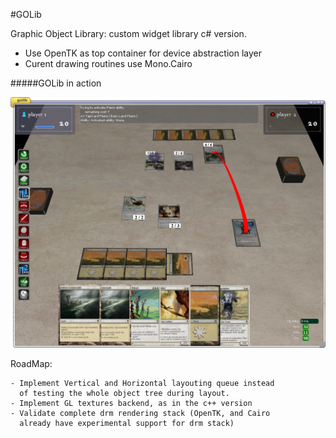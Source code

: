 #GOLib

Graphic Object Library: custom widget library c# version.

- Use OpenTK as top container for device abstraction layer
- Curent drawing routines use Mono.Cairo

#####GOLib in action

![GOLib in action](/magic3d.png?raw=true "Magic3d")

RoadMap:

    - Implement Vertical and Horizontal layouting queue instead
      of testing the whole object tree during layout.
    - Implement GL textures backend, as in the c++ version
    - Validate complete drm rendering stack (OpenTK, and Cairo
      already have experimental support for drm stack)

